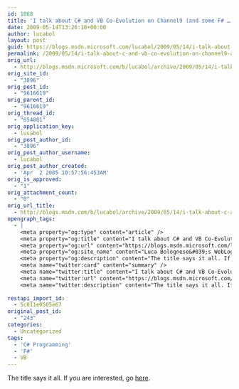 ```yaml
---
id: 1068
title: 'I talk about C# and VB Co-Evolution on Channel9 (and some F# …)'
date: 2009-05-14T13:26:18+00:00
author: lucabol
layout: post
guid: https://blogs.msdn.microsoft.com/lucabol/2009/05/14/i-talk-about-c-and-vb-co-evolution-on-channel9-and-some-f/
permalink: /2009/05/14/i-talk-about-c-and-vb-co-evolution-on-channel9-and-some-f/
orig_url:
  - http://blogs.msdn.microsoft.com/b/lucabol/archive/2009/05/14/i-talk-about-c-and-vb-co-evolution-on-channel9-and-some-f.aspx
orig_site_id:
  - "3896"
orig_post_id:
  - "9616619"
orig_parent_id:
  - "9616619"
orig_thread_id:
  - "654801"
orig_application_key:
  - lucabol
orig_post_author_id:
  - "3896"
orig_post_author_username:
  - lucabol
orig_post_author_created:
  - 'Apr  2 2005 10:57:56:453AM'
orig_is_approved:
  - "1"
orig_attachment_count:
  - "0"
orig_url_title:
  - http://blogs.msdn.com/b/lucabol/archive/2009/05/14/i-talk-about-c-and-vb-co-evolution-on-channel9-and-some-f.aspx
opengraph_tags:
  - |
    <meta property="og:type" content="article" />
    <meta property="og:title" content="I talk about C# and VB Co-Evolution on Channel9 (and some F# &hellip;)" />
    <meta property="og:url" content="https://blogs.msdn.microsoft.com/lucabol/2009/05/14/i-talk-about-c-and-vb-co-evolution-on-channel9-and-some-f/" />
    <meta property="og:site_name" content="Luca Bolognese&#039;s WebLog" />
    <meta property="og:description" content="The title says it all. If you are interested, go here." />
    <meta name="twitter:card" content="summary" />
    <meta name="twitter:title" content="I talk about C# and VB Co-Evolution on Channel9 (and some F# &hellip;)" />
    <meta name="twitter:url" content="https://blogs.msdn.microsoft.com/lucabol/2009/05/14/i-talk-about-c-and-vb-co-evolution-on-channel9-and-some-f/" />
    <meta name="twitter:description" content="The title says it all. If you are interested, go here." />
    
restapi_import_id:
  - 5c011e0505e67
original_post_id:
  - "243"
categories:
  - Uncategorized
tags:
  - 'C# Programming'
  - 'F#'
  - VB
---
```

The title says it all. If you are interested, go [here](https://channel9.msdn.com/posts/Charles/Luca-Bolognese-C-and-VBNET-Co-Evolution-The-Twain-Shall-Meet/#Page=2).